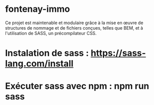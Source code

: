 # fontenay-immo
Ce projet est maintenable et modulaire grâce à la mise en œuvre de structures de nommage
et de fichiers conçues, telles que BEM, et à l'utilisation de SASS, un précompilateur CSS.


# Instalation de sass    :  https://sass-lang.com/install
# Exécuter sass avec npm :  npm run sass








